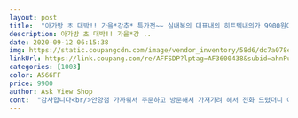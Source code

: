 ```yaml
---
layout: post 
title:  "아가방 초 대박!! 가을*강추* 특가전~~ 실내복의 대표내의 히트텍내의가 9900원이라구요!!! 사이즈 있을때 서두르세요!! 마리웜내의 (안양점)" 
description: 아가방 초 대박!! 가을*강 ..
date: 2020-09-12 06:15:38 
img: https://static.coupangcdn.com/image/vendor_inventory/58d6/dc7a078e0c15eecb27fe8c81030a90cc25bd6b726d6b0b3b86d16ac49e82.jpg 
linkUrl: https://link.coupang.com/re/AFFSDP?lptag=AF3600438&subid=ahnPublicAsk&pageKey=294170858&itemId=2520130382&vendorItemId=5305082724&traceid=V0-113-271cbe8435ef2835 
categories: [1003] 
color: A566FF 
price: 9900 
author: Ask View Shop 
cont:  "감사합니다<br/>안양점 가까워서 주문하고 방문해서 가져가려 해서 전화 드렸더니 이미 발송이 너무 빨리되서 ㅋㅋ 그냥 받았네요<br/>여기 친절하시다는 댓글 봤는데 통화하고 나니 이유를 알겠더라고요 너무 친절하셔서 기분도 좋았는데 옷도 한장남은 거 구매할 수 있어서 좋네요 샘플 로션도 챙겨주시고 따뜻함이 묻어나서 마구 팔아드리고 싶네용^^<br/>워낙 맘에 드는 제품이라 올해도 갑니다<br/>이거 한번 입어보고 넘 좋아서 하나 더 찾아서 두개째 구매요<br/>작년에 90 너무 잘 입혔어서 사이즈 100으로 또 샀어요.<br/><br/>재질 진짜 좋구요<br/>정가보다 저렴한 가격에 사서 너무 좋아요!<br/>촉감도 좋고 색도 이쁘고 대만족이에요<br/>헌데 한치수 차이가 많이 나네요^^;<br/>" 
---
```

